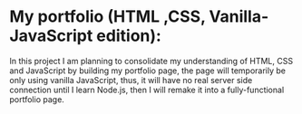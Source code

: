 # My portfolio (HTML ,CSS, Vanilla-JavaScript edition):
In this project I am planning to consolidate my understanding of HTML, CSS and JavaScript by building my portfolio page, the page will temporarily be only using vanilla JavaScript, thus, it will have no real server side connection until I learn Node.js,  then I will remake it into a fully-functional portfolio page. 
